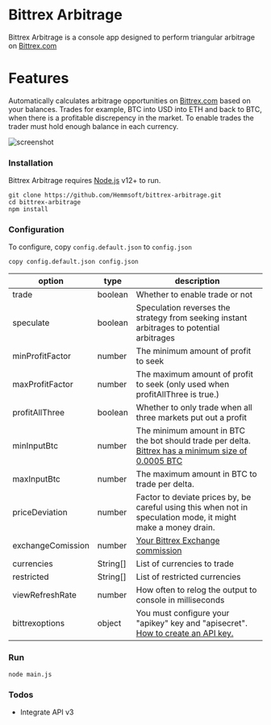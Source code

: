 # Bittrex Arbitrage

Bittrex Arbitrage is a console app designed to perform triangular arbitrage on [Bittrex.com](https://bittrex.com/)

# Features
Automatically calculates arbitrage opportunities on [Bittrex.com](https://bittrex.com/) based on your balances.
Trades for example, BTC into USD into ETH and back to BTC, when there is a profitable discrepency in the market.
To enable trades the trader must hold enough balance in each currency.

![screenshot](https://i.snipboard.io/uTIjFQ.jpg)

### Installation
Bittrex Arbitrage requires [Node.js](https://nodejs.org/) v12+ to run.
```
git clone https://github.com/Hemmsoft/bittrex-arbitrage.git
cd bittrex-arbitrage
npm install
```

### Configuration
To configure, copy `config.default.json` to `config.json`
```
copy config.default.json config.json
```
| option | type | description |
| ------ | ------ | ------ |
| trade | boolean | Whether to enable trade or not
| speculate | boolean | Speculation reverses the strategy from seeking instant arbitrages to potential arbitrages
| minProfitFactor | number | The minimum amount of profit to seek
| maxProfitFactor | number | The maximum amount of profit to seek (only used when profitAllThree is true.)
| profitAllThree | boolean | Whether to only trade when all three markets put out a profit
| minInputBtc | number | The minimum amount in BTC the bot should trade per delta. [Bittrex has a minimum size of 0.0005 BTC](https://bittrex.zendesk.com/hc/en-us/articles/360001473863-Bittrex-Trading-Rules)
| maxInputBtc | number | The maximum amount in BTC to trade per delta.
| priceDeviation | number | Factor to deviate prices by, be careful using this when not in speculation mode, it might make a money drain.
| exchangeComission | number | [Your Bittrex Exchange commission](https://bittrex.zendesk.com/hc/en-us/articles/115000199651-What-fees-does-Bittrex-charge-)
| currencies | String[] | List of currencies to trade
| restricted | String[] | List of restricted currencies
| viewRefreshRate | number | How often to relog the output to console in milliseconds
| bittrexoptions | object | You must configure your "apikey" key and "apisecret". [How to create an API key.](https://bittrex.zendesk.com/hc/en-us/articles/360031921872-How-to-create-an-API-key-)

### Run
```
node main.js
```

### Todos
 - Integrate API v3
